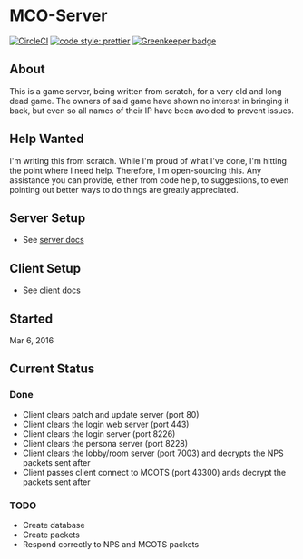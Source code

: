 # MCO-Server

[![CircleCI](https://circleci.com/gh/drazisil/mco-server.svg?style=shield)](https://circleci.com/gh/drazisil/mco-server)
[![code style: prettier](https://img.shields.io/badge/code_style-prettier-ff69b4.svg?style=flat-square)](https://github.com/prettier/prettier) 
[![Greenkeeper badge](https://badges.greenkeeper.io/drazisil/mco-server.svg)](https://greenkeeper.io/)

## About

This is a game server, being written from scratch, for a very old and long dead game. The owners of said game have shown no interest in bringing it back, but even so all names of their IP have been avoided to prevent issues.

## Help Wanted

I'm writing this from scratch. While I'm proud of what I've done, I'm hitting the point where I need help. Therefore, I'm open-sourcing this. Any assistance you can provide, either from code help, to suggestions, to even pointing out better ways to do things are greatly appreciated.

## Server Setup

* See [server docs](./docs/server.md)

## Client Setup

* See [client docs](./docs/client.md)

## Started

Mar 6, 2016

## Current Status

### Done

* Client clears patch and update server (port 80)
* Client clears the login web server (port 443)
* Client clears the login server (port 8226)
* Client clears the persona server (port 8228)
* Client clears the lobby/room server (port 7003) and decrypts the NPS packets sent after
* Client passes client connect to MCOTS (port 43300) ands decrypt the packets sent after

### TODO

* Create database
* Create packets
* Respond correctly to NPS and MCOTS packets
